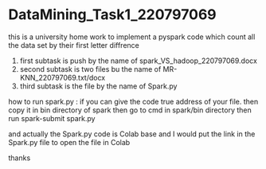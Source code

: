 # DataMining_Task1_220797069

this is a university home work to implement a pyspark code which count all the data set by their first letter diffrence

1. first subtask is push by the name of spark_VS_hadoop_220797069.docx
2. second subtask is two files bu the name of MR-KNN_220797069.txt/docx
3. third subtask is the file by the name of Spark.py

how to run spark.py : if you can give the code true address of your file. then copy it in bin directory of spark then go  to cmd in spark/bin directory then run 
spark-submit spark.py

and actually the Spark.py code is Colab base and I would put the link in the Spark.py file to open the file in Colab

thanks
